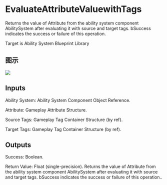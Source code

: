 # EvaluateAttributeValuewithTags

Returns the value of Attribute from the ability system component AbilitySystem after evaluating it with source and target tags. bSuccess indicates the success or failure of this operation.

Target is Ability System Blueprint Library

## 图示

![]($-20221218-17301014.png)

## Inputs

Ability System: Ability System Component Object Reference.

Attribute: Gameplay Attribute Structure.

Source Tags: Gameplay Tag Container Structure (by ref).

Target Tags: Gameplay Tag Container Structure (by ref).  

## Outputs

Success: Boolean.

Return Value: Float (single-precision). Returns the value of Attribute from the ability system component AbilitySystem after evaluating it with source and target tags. bSuccess indicates the success or failure of this operation..

